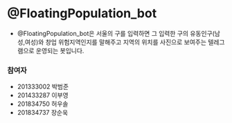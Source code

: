 # @FloatingPopulation_bot
- @FloatingPopulation_bot은 서울의 구를 입력하면 그 입력한 구의 유동인구(남성,여성)와 창업 위험지역인지를 말해주고 지역의 위치를 사진으로 보여주는 텔레그램으로 운영되는 봇입니다.


### 참여자
- 201333002 박범준
- 201433287 이부영
- 201834750 허우솔
- 201834737 장순욱

